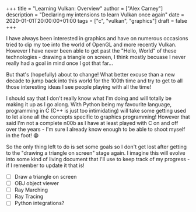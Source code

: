 +++
title = "Learning Vulkan: Overview"
author = ["Alex Carney"]
description = "Declaring my intensions to learn Vulkan once again"
date = 2020-01-01T20:00:00+01:00
tags = ["c", "vulkan", "graphics"]
draft = false
+++

I have always been interested in graphics and have on numerous occasions tried
to dip my toe into the world of OpenGL and more recently Vulkan. However I have
never been able to get past the "Hello, World" of these technologies - drawing a
triangle on screen, I think mostly becuase I never really had a goal in mind
once I got that far...

But that's (hopefully) about to change! What better excuse than a new decade to
jump back into this world for the 100th time and try to get to all those
interesting ideas I see people playing with all the time!

<!--more-->

I should say that I don't really know what I'm doing and will totally be making
it up as I go along. With Python being my favourite language, programming in C
(C++ is just too intimidating) will take some getting used to let alone all the
concepts specific to graphics programming! However that said I'm not a complete
n00b as I have at least played with C on and off over the years - I'm sure I
already know enough to be able to shoot myself in the foot! 😁

So the only thing left to do is set some goals so I don't get lost after getting
to the "drawing a triangle on screen" stage again. I imagine this will evolve
into some kind of living document that I'll use to keep track of my progress - if I remember to update it that is!

- [ ] Draw a triangle on screen
- [ ] OBJ object viewer
- [ ] Ray Marching
- [ ] Ray Tracing
- [ ] Python integrations?